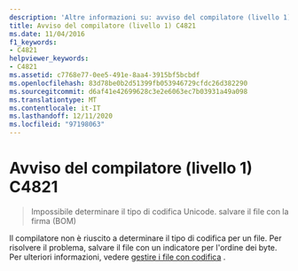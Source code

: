 ```yaml
---
description: 'Altre informazioni su: avviso del compilatore (livello 1) C4821'
title: Avviso del compilatore (livello 1) C4821
ms.date: 11/04/2016
f1_keywords:
- C4821
helpviewer_keywords:
- C4821
ms.assetid: c7768e77-0ee5-491e-8aa4-3915bf5bcbdf
ms.openlocfilehash: 83d78be0b2d51399fb053946729cfdc26d382290
ms.sourcegitcommit: d6af41e42699628c3e2e6063ec7b03931a49a098
ms.translationtype: MT
ms.contentlocale: it-IT
ms.lasthandoff: 12/11/2020
ms.locfileid: "97198063"
---
```

# <a name="compiler-warning-level-1-c4821"></a>Avviso del compilatore (livello 1) C4821

> Impossibile determinare il tipo di codifica Unicode. salvare il file con la firma (BOM)

Il compilatore non è riuscito a determinare il tipo di codifica per un file. Per risolvere il problema, salvare il file con un indicatore per l'ordine dei byte. Per ulteriori informazioni, vedere [gestire i file con codifica](/sql/ssms/solution/manage-files-with-encoding) .
